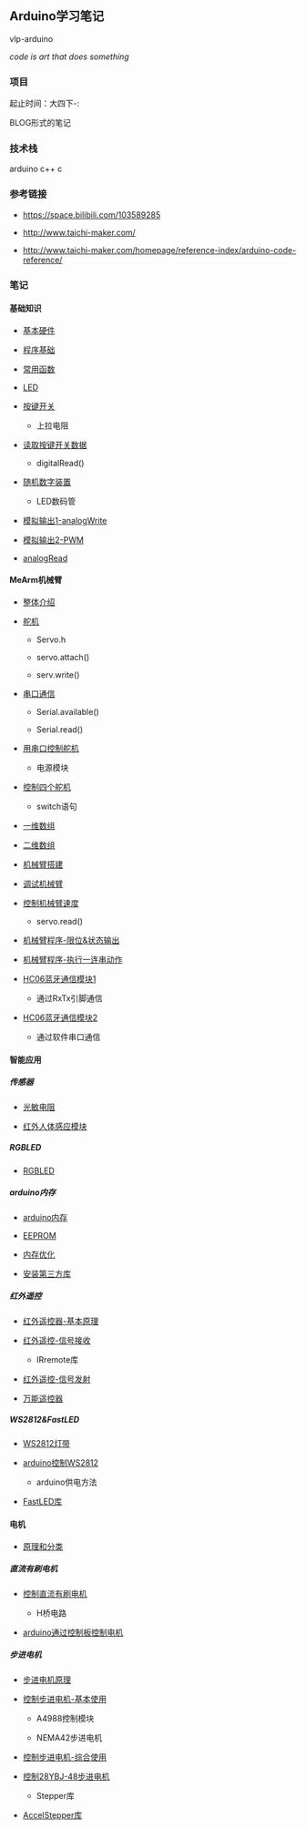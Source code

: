 ## Arduino学习笔记

vlp-arduino

_code is art that does something_

### 项目

起止时间：大四下-:

BLOG形式的笔记

### 技术栈

arduino c++ c

### 参考链接

* https://space.bilibili.com/103589285

* http://www.taichi-maker.com/

* http://www.taichi-maker.com/homepage/reference-index/arduino-code-reference/

### 笔记

#### 基础知识

* [基本硬件](./notes/基础知识/基本硬件.md)

* [程序基础](./notes/基础知识/程序基础.md)

* [常用函数](./notes/基础知识/常用函数.md)

* [LED](./notes/基础知识/LED.md)

* [按键开关](./notes/基础知识/按键开关.md)
    
    * 上拉电阻

* [读取按键开关数据](./notes/基础知识/读取按键开关数据.md)

    * digitalRead()

* [随机数字装置](./notes/基础知识/随机数字装置.md)

    * LED数码管

* [模拟输出1-analogWrite](./notes/基础知识/analogWrite.md)

* [模拟输出2-PWM](./notes/基础知识/PWM.md)

* [analogRead](./notes/基础知识/analogRead.md)

#### MeArm机械臂

* [整体介绍](./notes/机械臂/整体架构.md)

* [舵机](./notes/机械臂/舵机.md)

    * Servo.h

    * servo.attach()

    * serv.write()

* [串口通信](./notes/机械臂/串口通讯.md)

    * Serial.available()

    * Serial.read()

* [用串口控制舵机](./notes/机械臂/用串口控制舵机.md)

    * 电源模块

* [控制四个舵机](./notes/机械臂/控制四个伺服电机.md)

    * switch语句

* [一维数组](./notes/机械臂/一维数组.md)

* [二维数组](./notes/机械臂/二维数组.md)

* [机械臂搭建](./notes/机械臂/机械臂搭建.md)

* [调试机械臂](./notes/机械臂/调试机械臂.md)

* [控制机械臂速度](./notes/机械臂/控制机械臂速度.md)

    * servo.read()

* [机械臂程序-限位&状态输出](./notes/机械臂/程序1.md)

* [机械臂程序-执行一连串动作](./notes/机械臂/程序2.md)

* [HC06蓝牙通信模块1](./notes/机械臂/HC06蓝牙模块1.md)

    * 通过RxTx引脚通信

* [HC06蓝牙通信模块2](./notes/机械臂/HC06蓝牙模块2.md)

    * 通过软件串口通信

#### 智能应用

##### 传感器

* [光敏电阻](./notes/智能应用/光敏电阻.md)

* [红外人体感应模块](./notes/智能应用/红外人体感应模块.md)

##### RGBLED

* [RGBLED](./notes/智能应用/RGBLED.md)

##### arduino内存

* [arduino内存](./notes/智能应用/arduino内存.md)

* [EEPROM](./notes/智能应用/EEPROM.md)

* [内存优化](./notes/智能应用/优化内存使用.md)

* [安装第三方库](./notes/智能应用/安装第三方库.md)

##### 红外遥控

* [红外遥控器-基本原理](./notes/智能应用/红外遥控.md)

* [红外遥控-信号接收](./notes/智能应用/红外遥控信号接收.md)

    * IRremote库

* [红外遥控-信号发射](./notes/智能应用/红外遥控信号发送.md)

* [万能遥控器](./notes/智能应用/万能遥控器.md)

##### WS2812&FastLED

* [WS2812灯带](./notes/智能应用/WS2812.md)

* [arduino控制WS2812](./notes/智能应用/使用arduino控制WS2812.md)

    * arduino供电方法

* [FastLED库](./notes/智能应用/FastLED.md)

#### 电机

* [原理和分类](./notes/电机/电机的基本结构和原理.md)

##### 直流有刷电机

* [控制直流有刷电机](./notes/电机/控制有刷直流电机.md)

    * H桥电路

* [arduino通过控制板控制电机](./notes/电机/arduino驱动直流电机.md)

##### 步进电机

* [步进电机原理](./notes/电机/步进电机原理.md)

* [控制步进电机-基本使用](./notes/电机/arduino控制42步进电机.md)

    * A4988控制模块

    * NEMA42步进电机

* [控制步进电机-综合使用](./notes/电机/arduino控制42步进电机2.md)

* [控制28YBJ-48步进电机](./notes/电机/arduino控制28BYJ-48步进电机.md)

    * Stepper库

* [AccelStepper库](./notes/电机/AccelStepper.md)